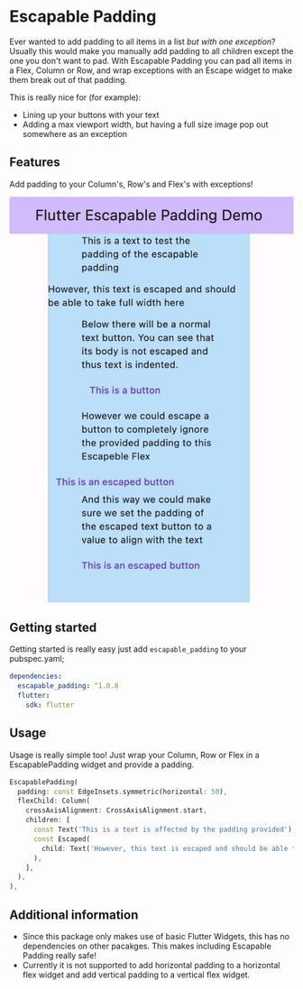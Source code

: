 # Escapable Padding

Ever wanted to add padding to all items in a list *but with one exception*? Usually this would make you manually add padding to all children except the one you don't want to pad. With Escapable Padding you can pad all items in a Flex, Column or Row, and wrap exceptions with an Escape widget to make them break out of that padding.

This is really nice for (for example):
- Lining up your buttons with your text
- Adding a max viewport width, but having a full size image pop out somewhere as an exception



## Features

Add padding to your Column's, Row's and Flex's with exceptions!

![An example of Escapable Padding](assets/example.png)

## Getting started

Getting started is really easy just add `escapable_padding` to your pubspec.yaml;

```yaml
dependencies:
  escapable_padding: ^1.0.0
  flutter:
    sdk: flutter
```

## Usage

Usage is really simple too! Just wrap your Column, Row or Flex in a EscapablePadding widget and provide a padding.

```dart
EscapablePadding(
  padding: const EdgeInsets.symmetric(horizontal: 50),
  flexChild: Column(
    crossAxisAlignment: CrossAxisAlignment.start,
    children: [
      const Text('This is a text is affected by the padding provided'),
      const Escaped(
        child: Text('However, this text is escaped and should be able to take full width here'),
      ),
    ],
  ),
),
```

## Additional information

- Since this package only makes use of basic Flutter Widgets, this has no dependencies on other pacakges. This makes including Escapable Padding really safe!
- Currently it is not supported to add horizontal padding to a horizontal flex widget and add vertical padding to a vertical flex widget. 

